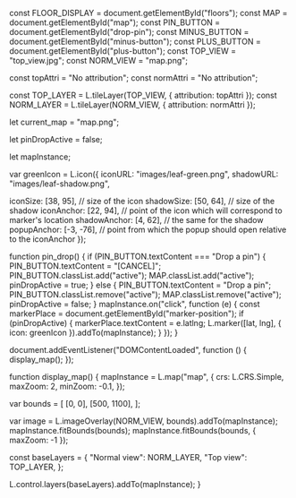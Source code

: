 const FLOOR_DISPLAY = document.getElementById("floors");
const MAP = document.getElementById("map");
const PIN_BUTTON = document.getElementById("drop-pin");
const MINUS_BUTTON = document.getElementById("minus-button");
const PLUS_BUTTON = document.getElementById("plus-button");
const TOP_VIEW = "top_view.jpg";
const NORM_VIEW = "map.png";

const topAttri = "No attribution";
const normAttri = "No attribution";

const TOP_LAYER = L.tileLayer(TOP_VIEW, { attribution: topAttri });
const NORM_LAYER = L.tileLayer(NORM_VIEW, { attribution: normAttri });

let current_map = "map.png";

let pinDropActive = false;

let mapInstance;

var greenIcon = L.icon({
iconURL: "images/leaf-green.png",
shadowURL: "images/leaf-shadow.png",

iconSize: [38, 95], // size of the icon
shadowSize: [50, 64], // size of the shadow
iconAnchor: [22, 94], // point of the icon which will correspond to marker's location
shadowAnchor: [4, 62], // the same for the shadow
popupAnchor: [-3, -76], // point from which the popup should open relative to the iconAnchor
});

function pin_drop() {
if (PIN_BUTTON.textContent === "Drop a pin") {
PIN_BUTTON.textContent = "[CANCEL]";
PIN_BUTTON.classList.add("active");
MAP.classList.add("active");
pinDropActive = true;
} else {
PIN_BUTTON.textContent = "Drop a pin";
PIN_BUTTON.classList.remove("active");
MAP.classList.remove("active");
pinDropActive = false;
}
mapInstance.on("click", function (e) {
const markerPlace = document.getElementById("marker-position");
if (pinDropActive) {
markerPlace.textContent = e.latlng;
L.marker([lat, lng], { icon: greenIcon }).addTo(mapInstance);
}
});
}

document.addEventListener("DOMContentLoaded", function () {
display_map();
});

function display_map() {
mapInstance = L.map("map", {
crs: L.CRS.Simple,
maxZoom: 2,
minZoom: -0.1,
});

var bounds = [
[0, 0],
[500, 1100],
];

var image = L.imageOverlay(NORM_VIEW, bounds).addTo(mapInstance);
mapInstance.fitBounds(bounds);
mapInstance.fitBounds(bounds, { maxZoom: -1 });

const baseLayers = {
"Normal view": NORM_LAYER,
"Top view": TOP_LAYER,
};

L.control.layers(baseLayers).addTo(mapInstance);
}
